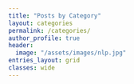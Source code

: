 ```yaml
---
title: "Posts by Category"
layout: categories
permalink: /categories/
author_profile: true
header:
  image: "/assets/images/nlp.jpg"
entries_layout: grid
classes: wide
---
```

